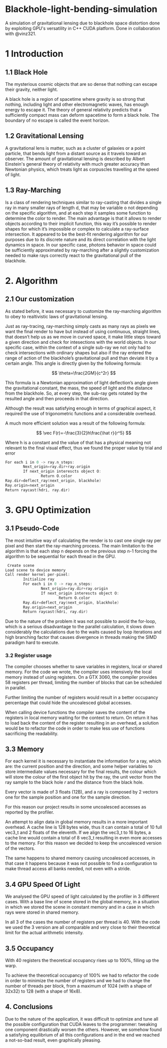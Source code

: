# Blackhole-light-bending-simulation
A simulation of gravitational lensing due to blackhole space distortion done by exploiting GPU's versatility in C++ CUDA platform. 
Done in collaboration with @vinz321.

# 1 Introduction

## 1.1 Black Hole

The mysterious cosmic objects that are so dense that nothing can escape their gravity, neither light. 

A black hole is a region of spacetime where gravity is so strong that nothing, including light and other electromagnetic waves, has enough energy to escape it. The theory of general relativity predicts that a sufficiently compact mass can deform spacetime to form a black hole. The boundary of no escape is called the event horizon.

## 1.2 Gravitational Lensing

A gravitational lens is matter, such as a cluster of galaxies or a point particle, that bends light from a distant source as it travels toward an observer. The amount of gravitational lensing is described by Albert Einstein's general theory of relativity with much greater accuracy than Newtonian physics, which treats light as corpuscles travelling at the speed of light.

## 1.3 Ray-Marching

Is a class of rendering techniques similar to ray-casting that divides a single ray in many smaller rays of length d, that may be variable o not depending on the specific algorithm, and at each step it samples some function to determine the color to render.
The main advantage is that it allows to render objects according to their implicit function, this way it’s possible to render shapes for which it’s impossible or complex to calculate a ray-surface intersection.
It appeared to be the best-fit rendering algorithm for our purposes due to its discrete nature and its direct correlation with the light dynamics in space. In our specific case, photons behavior in space could be sufficiently approximated by ray-marching after a slightly customization needed to make rays correctly react to the gravitational pull of the blackhole.  

# 2. Algorithm

## 2.1 Our customization

As stated before, it was necessary to customize the ray-marching algorithm to obey to realtivistic laws of gravitational lensing. 

Just as ray-tracing, ray-marching simply casts as many rays as pixels we want the final render to have but instead of using continuous, straight lines, that doesn’t help us as we move in curved space, it make little steps toward a given direction and check for intesections with the world objects. In our specific case, within the context of a single sub-ray we not only had to check intersections with ordinary shapes but also if the ray entered the range of action of the blackhole’s gravitational pull and than deviate it by a certain angle. This angle is directly given by the following formula:

$$
\theta=\frac{2GM}{c^2r}
$$

This formula is a Newtonian approximation of light deflection’s angle given the gravitational constant, the mass, the speed of light and the distance from the blackhole. So, at every step, the sub-ray gets rotated by the resulted angle and then proceeds in that direction.

Although the result was satisfying enough in terms of graphical aspect, it required the use of trigonometric functions and a considerable overhead.

A much more efficient solution was a result of the following formula:

$$
\vec F(r)=-\frac{3}{2}h\frac{\hat r}{r^5}
$$

Where h is a constant and the value of that has a physical meaning not relevant to the final visual effect, thus we found the proper value by trial and error

```cpp
For each i in 0 -> ray.n_steps:
		Next_origin=ray.dir+ray.origin
		If next_origin interescts object O:
				Return O.color
Ray.dir=deflect_ray(next_origin, blackhole)
Ray.origin=next_origin
Return raycast(hdri, ray.dir)
```

# 3. GPU Optimization

## 3.1 Pseudo-Code

The most intuitive way of calculating the render is to cast one single ray per pixel and then start the ray-marching process. The main limitation to the algorithm is that each step n depends on the previous step n-1 forcing the algorithm to be sequential for each thread in the GPU.
```cpp
 Create scene
Load scene to device memory
Call render kernel per-pixel:
		Initialize ray
		For each i in 0 -> ray.n_steps:
				Next_origin=ray.dir+ray.origin
				If next_origin interescts object O:
						Return O.color
		Ray.dir=deflect_ray(next_origin, blackhole)
		Ray.origin=next_origin
		Return raycast(hdri, ray.dir)
``` 

Due to the nature of the problem it was not possible to avoid the for-loop, which is a serious disadvantage to the parallel calculation, it slows down considerably the calculations due to the waits caused by loop iterations and high branching factor that causes divergence in threads making the SIMD paradigm hard to execute.

### 3.2  Register usage

The compiler chooses whether to save variables in registers, local or shared memory. 
For the code we wrote, the compiler uses intensively the local memory instead of using registers.
On a GTX 3060, the compiler provides 58 registers per thread, limiting the number of blocks that can be scheduled in parallel.

Further limiting the number of registers would result in a better occupancy percentage that could hide the uncoalesced global accesses.

When calling device functions the compiler saves the content of the registers in local memory waiting for the context to return. On return it has to load back the content of the register resulting in an overhead, a solution would be to refactor the code in order to make less use of functions sacrificing the readability. 

## 3.3 Memory

For each kernel it is necessary to instantiate the information for a ray, which are: the current position and the direction,  and some helper variables to store intermediate values necessary for the final results, the colour which will store the colour of the first object hit by the ray, the unit vector from the ray sample to the black hole *r* and the distance from the black hole.

Every vector is made of 3 floats (12B), and a ray is composed by 2 vectors one for the sample position and one for the sample direction.

For this reason our project results in some uncoalesced accesses as reported by the profiler.                                                                                                                                                                                                                                                                                                                                        

An attempt to align data in global memory results in a more important overhead.
A cache line is 128 bytes wide, thus it can contain a total of 10 full vec3_t and 2 floats of the eleventh.
If we align the vec3_t to 16 bytes, a cache line would contain a total of 8 vec3_t resulting in even more accesses to the memory. For this reason we decided to keep the uncoalesced version of the vectors.

The same happens to shared memory causing uncoalesced accesses, in that case it happens because it was not possible to find a configuration to make thread access all banks needed, not even with a stride.

## 3.4 GPU Speed Of Light

We analysed the GPU speed of light calculated by the profiler in 3 different cases. With a base line of scene stored in the global memory, in a situation in which we stored the scene in constant memory and in a case in which rays were stored in shared memory.

In all 3 of the cases the number of registers per thread is 40.
With the code we used the 3 version are all comparable and very close to their theoretical limit for the actual arithmetic intensity.

## 3.5 Occupancy

With 40 registers the theoretical occupancy rises up to 100%, filling up the warp.

To achieve the theoretical occupancy of 100% we had to refactor the code in order to minimize the number of registers and we had to change the number of threads per block, from a maximum of 1024 (with a shape of 32x32) to 128 (with a shape of 16x8). 
## 4. Conclusions

Due to the nature of the application, it was difficult to optimize and tune all the possible configuration that CUDA leaves to the programmer: tweaking one component drastically worsen the others. However, we somehow found a satisfying equilibrium of all this configurations and in the end we reached a not-so-bad result, even graphically pleasing.
